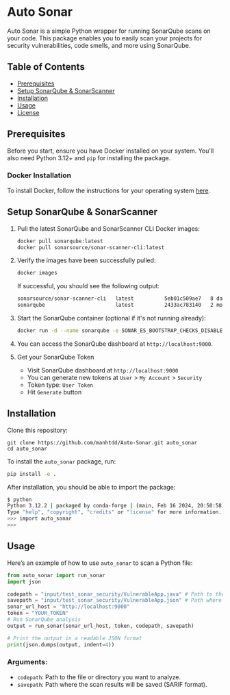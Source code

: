 # Auto Sonar

Auto Sonar is a simple Python wrapper for running SonarQube scans on your code. This package enables you to easily scan your projects for security vulnerabilities, code smells, and more using SonarQube.

## Table of Contents
- [Prerequisites](#prerequisites)
- [Setup SonarQube & SonarScanner](#setup-sonarqube--sonarscanner)
- [Installation](#installation)
- [Usage](#usage)
- [License](#license)

## Prerequisites

Before you start, ensure you have Docker installed on your system. You'll also need Python 3.12+ and `pip` for installing the package.

### Docker Installation
To install Docker, follow the instructions for your operating system [here](https://docs.docker.com/get-docker/).

## Setup SonarQube & SonarScanner

1. Pull the latest SonarQube and SonarScanner CLI Docker images:
   ```bash
   docker pull sonarqube:latest
   docker pull sonarsource/sonar-scanner-cli:latest
   ```

2. Verify the images have been successfully pulled:
   ```bash
   docker images
   ```

   If successful, you should see the following output:
   ```bash
   sonarsource/sonar-scanner-cli   latest          5eb01c509ae7   8 days ago     887MB
   sonarqube                       latest          2433ac783140   2 months ago   1.07GB
   ```

3. Start the SonarQube container (optional if it's not running already):
   ```bash
   docker run -d --name sonarqube -e SONAR_ES_BOOTSTRAP_CHECKS_DISABLE=true -p 9000:9000 sonarqube:latest
   ```

4. You can access the SonarQube dashboard at `http://localhost:9000`.

5. Get your SonarQube Token
   - Visit SonarQube dashboard at `http://localhost:9000`
   - You can generate new tokens at `User` > `My Account` > `Security`
   - Token type: `User Token`
   - Hit `Generate` button

## Installation
Clone this repository:
```
git clone https://github.com/manhtdd/Auto-Sonar.git auto_sonar
cd auto_sonar
```

To install the `auto_sonar` package, run:

```bash
pip install -e .
```

After installation, you should be able to import the package:

```bash
$ python
Python 3.12.2 | packaged by conda-forge | (main, Feb 16 2024, 20:50:58) [GCC 12.3.0] on linux
Type "help", "copyright", "credits" or "license" for more information.
>>> import auto_sonar
>>>
```

## Usage

Here’s an example of how to use `auto_sonar` to scan a Python file:

```python
from auto_sonar import run_sonar
import json

codepath = "input/test_sonar_security/VulnerableApp.java" # Path to the code to be analyzed
savepath = "input/test_sonar_security/VulnerableApp.json" # Path where the analysis results will be saved
sonar_url_host = "http://localhost:9000"
token = "YOUR_TOKEN"
# Run SonarQube analysis
output = run_sonar(sonar_url_host, token, codepath, savepath)

# Print the output in a readable JSON format
print(json.dumps(output, indent=4))
```

### Arguments:
- `codepath`: Path to the file or directory you want to analyze.
- `savepath`: Path where the scan results will be saved (SARIF format).